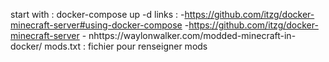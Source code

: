 start with : docker-compose up -d
links : -https://github.com/itzg/docker-minecraft-server#using-docker-compose
        -https://github.com/itzg/docker-minecraft-server
        - nhttps://waylonwalker.com/modded-minecraft-in-docker/
mods.txt : fichier pour renseigner mods 